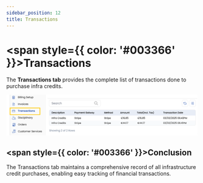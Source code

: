```yaml
---
sidebar_position: 12
title: Transactions
---
```


# <span style={{ color: '#003366' }}>Transactions</span>

The **Transactions tab** provides the complete list of transactions done to purchase infra credits.

![Transaction History](images/trans.png)

## <span style={{ color: '#003366' }}>Conclusion</span>
The Transactions tab maintains a comprehensive record of all infrastructure credit purchases, enabling easy tracking of financial transactions.